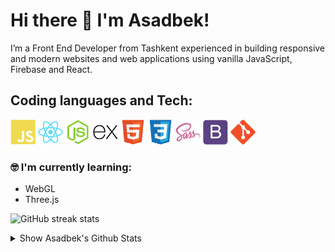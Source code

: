 # Hi there 👋 I'm Asadbek!

I’m a Front End Developer from Tashkent experienced in building responsive  and modern websites and web applications using vanilla JavaScript, Firebase and React.

## Coding languages and Tech:

<p align="left">

<img src="/assests/javascript-plain.svg" height="auto" width="40">

<img src="/assests/react-original.svg" height="auto" width="40">

<img src="/assests/nodejs-original.svg" height="auto" width="40">

<img src="/assests/express-original.svg" height="auto" width="40">

<img src="/assests/html5-original.svg" height="auto" width="40">

<img src="/assests/css3-original.svg" height="auto" width="40">

<img src="/assests/sass-original.svg" height="auto" width="40">

<img src="/assests/bootstrap-plain.svg" height="auto" width="40">

<img src="/assests/git-original.svg" height="auto" width="40">
</p>

### :nerd_face: I'm currently learning:

- WebGL
- Three.js

![GitHub streak stats](https://github-readme-streak-stats.herokuapp.com/?user=asadbeksr)

<details>
  <summary> Show Asadbek's Github Stats</summary>
  <br>
  
  <a href="#">
    <img align="center" alt="asadbeksr Most Used Languages" src="https://github-readme-stats.vercel.app/api/top-langs/?username=asadbeksr&layout=compact&langs_count=10&hide_border=true&show_icons=true&title_color=fff&icon_color=fff&text_color=fff&bg_color=331af0" />
  </a>
  <br>
  <a href="#">
    <img align="center" alt="Asadbek's Github Stats" src="https://github-readme-stats.vercel.app/api?username=asdabeksr&count_private=true&hide_border=true&show_icons=true&title_color=fff&icon_color=fff&text_color=fff&bg_color=331af0" />
  </a>
</details>



